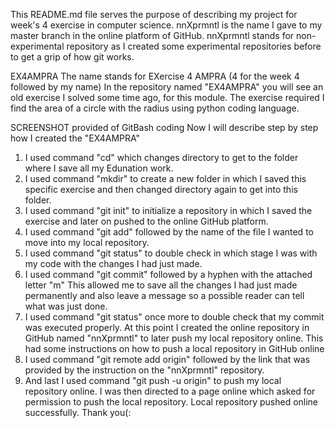 This README.md file serves the purpose of describing my project for week's 4 exercise in computer science.
nnXprmntl is the name I gave to my master branch in the online platform of GitHub.
nnXprmntl stands for non-experimental repository as I created some experimental repositories before to get a grip of how git works.

EX4AMPRA
The name stands for EXercise 4 AMPRA (4 for the week 4 followed by my name)
In the repository named "EX4AMPRA" you will see an old exercise I solved some time ago, for this module.
The exercise required I find the area of a circle with the radius using python coding language.

SCREENSHOT provided of GitBash coding
Now I will describe step by step how I created the "EX4AMPRA"
1. I used command "cd" which changes directory to get to the folder where I save all my Edunation work.
2. I used command "mkdir" to create a new folder in which I saved this specific exercise and then changed directory again to get into this folder.
3. I used command "git init" to initialize a repository in which I saved the exercise and later on pushed to the online GitHub platform.
4. I used command "git add" followed by the name of the file I wanted to move into my local repository.
5. I used command "git status" to double check in which stage I was with my code with the changes I had just made.
6. I used command "git commit" followed by a hyphen with the attached letter "m"
This allowed me to save all the changes I had just made permanently and also leave a message so a possible reader can tell what was just done.
7. I used command "git status" once more to double check that my commit was executed properly.
At this point I created the online repository in GitHub named "nnXprmntl" to later push my local repository online.
This had some instructions on how to push a local repository in GitHub online
8. I used command "git remote add origin" followed by the link that was provided by the instruction on the "nnXprmntl" repository.
9. And last I used command "git push -u origin" to push my local repository online.
I was then directed to a page online which asked for permission to push the local repository.
Local repository pushed online successfully.
Thank you(:
